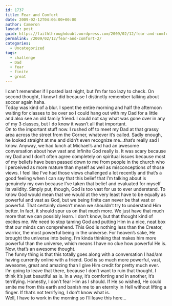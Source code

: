 ```yaml
---
id: 1737
title: Fear and Comfort
date: 2009-02-12T04:06:00+00:00
author: Cameron
layout: post
guid: https://faiththroughdoubt.wordpress.com/2009/02/12/fear-and-comfort/
permalink: /2009/02/12/fear-and-comfort-2/
categories:
  - Uncategorized
tags:
  - challenge
  - Dad
  - fear
  - finite
  - great
---
```

I can’t remember if I posted last night, but I’m far too lazy to check. On second thought, I know I did because I distinctly remember talking about soccer again haha.  
Today was kind of a blur. I spent the entire morning and half the afternoon waiting for classes to be over so I could hang out with my Dad for a little and also see an old family friend. I could not say what was gone over in any of my 3 classes, but I do know it wasn’t all that important.  
On to the important stuff now. I rushed off to meet my Dad at that grassy area across the street from the Corner, whatever it’s called. Sadly enough, he looked straight at me and didn’t even recognize me…that’s really sad I know. Anyway, we had lunch at Michael’s and had an awesome conversation about how vast and infinite God really is. It was scary because my Dad and I don’t often agree completely on spiritual issues because most of my beliefs have been passed down to me from people in the church who I perceived as more mature than myself as well as misconceptions of those views. I feel like I’ve had those views challenged a lot recently and that’s a good feeling when I can say that this belief that I’m talking about is genuinely my own because I’ve taken that belief and evaluated for myself its validity. Simply put, though, God is too vast for us to ever understand. To know God would mean that we would at the very least have to be equally as powerful and vast as God, but we being finite can never be that vast or powerful. That certainly doesn’t mean we shouldn’t try to understand Him better. In fact, it should spur us on that much more. We just have that much more that we can possibly learn. I don’t know, but that thought kind of excites me. We need to stop taming God and putting Him in a nice, neat box that our minds can comprehend. This God is nothing less than the Creator, warrior, the most powerful being in the universe. For heaven’s sake, He brought the universe into being. I’m kinda thinking that makes him more powerful than the universe, which means I have no clue how powerful He is. Now, that’s an awesome thought.  
The funny thing is that this totally goes along with a conversation I had/am having currently online with a friend. God is so much more powerful, vast, awesome, great and amazing than I give Him credit for pretty much ever.  
I’m going to leave that there, because I don’t want to ruin that thought. I think it’s just beautiful as is. In a way, it’s comforting and in another, it’s terrifying. Honestly, I don’t fear Him as I should. If He so wished, He could smite me from this earth and banish me to an eternity in Hell without lifting a finger. If that’s not terrifying, I don’t know what is.  
Well, I have to work in the morning so I’ll leave this here…